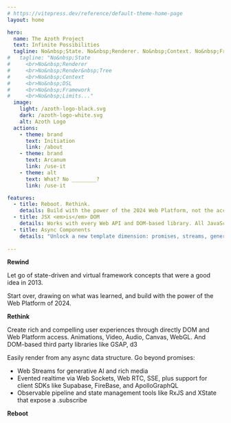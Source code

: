 ```yaml
---
# https://vitepress.dev/reference/default-theme-home-page
layout: home

hero:
  name: The Azoth Project
  text: Infinite Possibilities
  tagline: No&nbsp;State. No&nbsp;Renderer. No&nbsp;Context. No&nbsp;Framework. No&nbsp;Render&nbsp;Tree. No&nbsp;DSL. No&nbsp;Limits...
#   tagline: "No&nbsp;State
#     <br>No&nbsp;Renderer
#     <br>No&nbsp;Render&nbsp;Tree
#     <br>No&nbsp;Context
#     <br>No&nbsp;DSL
#     <br>No&nbsp;Framework
#     <br>No&nbsp;Limits..."
  image:
    light: /azoth-logo-black.svg
    dark: /azoth-logo-white.svg
    alt: Azoth Logo
  actions:
    - theme: brand
      text: Initiation
      link: /about
    - theme: brand
      text: Arcanum
      link: /use-it
    - theme: alt
      text: What? No ________?
      link: /use-it

features:
  - title: Reboot. Rethink.
    details: Build with the power of the 2024 Web Platform, not the accumulated framework cruft of the past decade.
  - title: JSX <em>is</em> DOM
    details: Works with every Web API and DOM-based library. All JavaScripts, mutable and imperative too. You do you.
  - title: Async Components
    details: "Unlock a new template dimension: promises, streams, generators, anything with a .subscribe()"
  
---
```


**Rewind**

Let go of state-driven and virtual framework concepts that were a good idea in 2013. 

Start over, drawing on what was learned, and build with the power of the Web Platform of 2024.

**Rethink**

Create rich and compelling user experiences through directly DOM and Web Platform access. Animations, Video, Audio, Canvas, WebGL. And DOM-based third party libraries like GSAP, d3

Easily render from any async data structure. Go beyond promises:
- Web Streams for generative AI and rich media
- Evented realtime via Web Sockets, Web RTC, SSE, plus support for client SDKs like Supabase, FireBase, and ApolloGraphQL
- Observable pipeline and state management tools like RxJS and XState that expose a .subscribe 



**Reboot**

